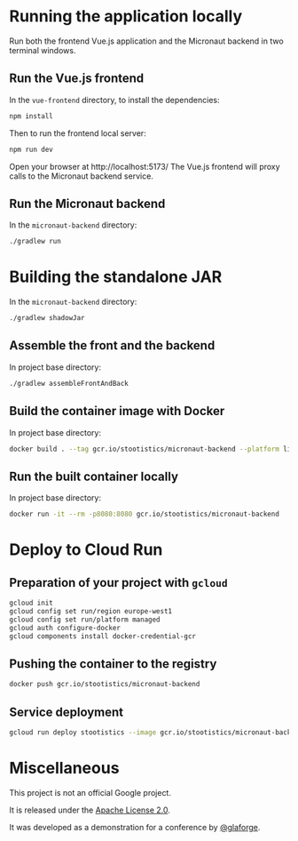 # Running the application locally

Run both the frontend Vue.js application and the Micronaut backend in two terminal windows.

## Run the Vue.js frontend

In the `vue-frontend` directory, to install the dependencies:

```bash
npm install
```

Then to run the frontend local server:

```bash
npm run dev
```

Open your browser at http://localhost:5173/
The Vue.js frontend will proxy calls to the Micronaut backend service.

## Run the Micronaut backend

In the `micronaut-backend` directory:

```bash
./gradlew run
```

# Building the standalone JAR

In the `micronaut-backend` directory:

```bash
./gradlew shadowJar
```

## Assemble the front and the backend

In project base directory:

```bash
./gradlew assembleFrontAndBack
```

## Build the container image with Docker

In project base directory:

```bash
docker build . --tag gcr.io/stootistics/micronaut-backend --platform linux/amd64
```

## Run the built container locally

In project base directory:

```bash
docker run -it --rm -p8080:8080 gcr.io/stootistics/micronaut-backend
```

# Deploy to Cloud Run

## Preparation of your project with `gcloud`

```bash
gcloud init
gcloud config set run/region europe-west1
gcloud config set run/platform managed
gcloud auth configure-docker
gcloud components install docker-credential-gcr
```

## Pushing the container to the registry

```bash
docker push gcr.io/stootistics/micronaut-backend
```

## Service deployment

```bash
gcloud run deploy stootistics --image gcr.io/stootistics/micronaut-backend --allow-unauthenticated
```

# Miscellaneous

This project is not an official Google project.

It is released under the [Apache License 2.0](LICENSE).

It was developed as a demonstration for a conference by [@glaforge](https://github.com/glaforge).

